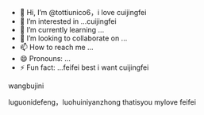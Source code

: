 - 👋 Hi, I’m @tottiunico6，i love cuijingfei
- 👀 I’m interested in ...cuijingfei
- 🌱 I’m currently learning ...
- 💞️ I’m looking to collaborate on ...
- 📫 How to reach me ...
- 😄 Pronouns: ...
- ⚡ Fun fact: ...feifei best
i want cuijingfei
<!---我要你快乐我要你快乐
tottiunico6/tottiunico6 is a ✨ special ✨ repository because its `README.md` (this file) appears on your GitHub profile.
You can click the Preview link to take a look at your changes.
--->wangbujini
luguonidefeng，luohuiniyanzhong
thatisyou mylove
feifei
